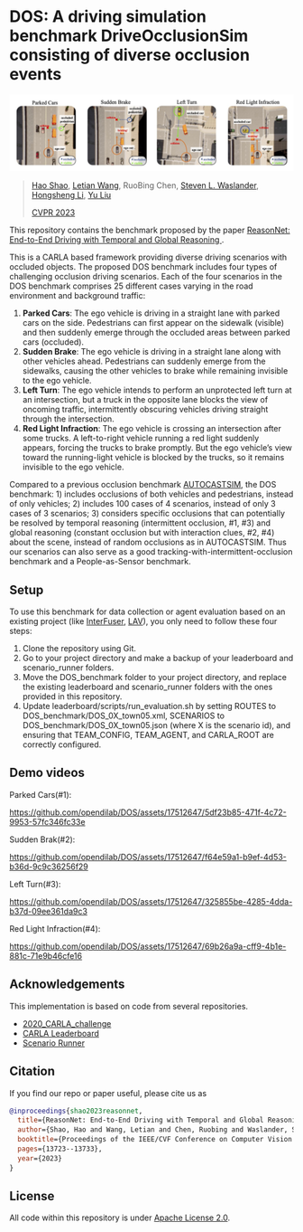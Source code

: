 # DOS: A driving simulation benchmark DriveOcclusionSim consisting of diverse occlusion events
![intro](assets/intro.jpg)
> [Hao Shao](http://hao-shao.com/), [Letian Wang](https://letianwang0.wixsite.com/myhome), RuoBing Chen, [Steven L. Waslander](https://www.trailab.utias.utoronto.ca/), [Hongsheng Li](http://www.ee.cuhk.edu.hk/~hsli/), [Yu Liu](https://liuyu.us/)
> 
> [CVPR 2023](https://arxiv.org/abs/2305.10507)


This repository contains the benchmark proposed by the paper [ReasonNet: End-to-End Driving with Temporal and Global Reasoning
](https://arxiv.org/abs/2305.10507). 

This is a CARLA based framework providing diverse driving scenarios with occluded objects. The proposed DOS benchmark includes four types of challenging occlusion driving scenarios. Each of the four scenarios in the DOS benchmark comprises 25 different cases varying in the road environment and background traffic:
1. **Parked Cars**: The ego vehicle is driving in a straight lane with parked cars on the side. Pedestrians can first appear on the sidewalk (visible) and then suddenly emerge through the occluded areas between parked cars (occluded).
2. **Sudden Brake**: The ego vehicle is driving in a straight lane along with other vehicles ahead. Pedestrians can suddenly emerge from the sidewalks, causing the other vehicles to brake while remaining invisible to the ego vehicle.
3. **Left Turn**: The ego vehicle intends to perform an unprotected left turn at an intersection, but a truck in the opposite lane blocks the view of oncoming traffic, intermittently obscuring vehicles driving straight through the intersection.
4. **Red Light Infraction**: The ego vehicle is crossing an intersection after some trucks. A left-to-right vehicle running a red light suddenly appears, forcing the trucks to brake promptly. But the ego vehicle’s view toward the running-light vehicle is blocked by the trucks, so it remains invisible to the ego vehicle.

Compared to a previous occlusion benchmark [AUTOCASTSIM](https://github.com/hangqiu/AutoCastSim), the DOS benchmark: 1) includes occlusions of both vehicles and pedestrians, instead of only vehicles; 2) includes 100 cases of 4 scenarios, instead of only 3 cases of 3 scenarios; 3) considers specific occlusions that can potentially be resolved by temporal reasoning (intermittent occlusion, #1, #3) and global reasoning (constant occlusion but with interaction clues, #2, #4) about the scene, instead of random occlusions as in AUTOCASTSIM. Thus our scenarios can also serve as a good tracking-with-intermittent-occlusion benchmark and a People-as-Sensor benchmark.

## Setup
To use this benchmark for data collection or agent evaluation based on an existing project (like [InterFuser](https://github.com/opendilab/InterFuser), [LAV](https://github.com/dotchen/LAV)), you only need to follow these four steps:
1. Clone the repository using Git.
2. Go to your project directory and make a backup of your leaderboard and scenario_runner folders.
3. Move the DOS_benchmark folder to your project directory, and replace the existing leaderboard and scenario_runner folders with the ones provided in this repository.
4. Update leaderboard/scripts/run_evaluation.sh by setting ROUTES to DOS_benchmark/DOS_0X_town05.xml, SCENARIOS to DOS_benchmark/DOS_0X_town05.json (where X is the scenario id), and ensuring that TEAM_CONFIG, TEAM_AGENT, and CARLA_ROOT are correctly configured.


## Demo videos

Parked Cars(#1):


https://github.com/opendilab/DOS/assets/17512647/5df23b85-471f-4c72-9953-57fc346fc33e


Sudden Brak(#2):


https://github.com/opendilab/DOS/assets/17512647/f64e59a1-b9ef-4d53-b36d-9c9c36256f29


Left Turn(#3):


https://github.com/opendilab/DOS/assets/17512647/325855be-4285-4dda-b37d-09ee361da9c3


Red Light Infraction(#4):


https://github.com/opendilab/DOS/assets/17512647/69b26a9a-cff9-4b1e-881c-71e9b46cfe16



## Acknowledgements
This implementation is based on code from several repositories.
- [2020_CARLA_challenge](https://github.com/bradyz/2020_CARLA_challenge)
- [CARLA Leaderboard](https://github.com/carla-simulator/leaderboard)
- [Scenario Runner](https://github.com/carla-simulator/scenario_runner)

## Citation
If you find our repo or paper useful, please cite us as
```bibtex
@inproceedings{shao2023reasonnet,
  title={ReasonNet: End-to-End Driving with Temporal and Global Reasoning},
  author={Shao, Hao and Wang, Letian and Chen, Ruobing and Waslander, Steven L and Li, Hongsheng and Liu, Yu},
  booktitle={Proceedings of the IEEE/CVF Conference on Computer Vision and Pattern Recognition},
  pages={13723--13733},
  year={2023}
}
```

## License
All code within this repository is under [Apache License 2.0](https://www.apache.org/licenses/LICENSE-2.0).
